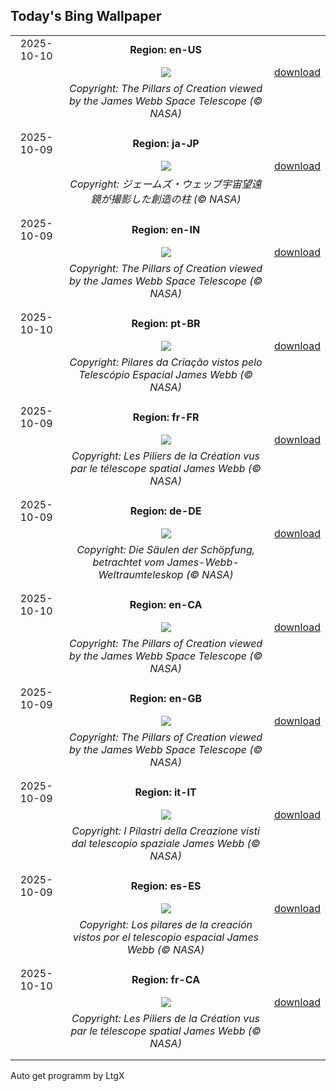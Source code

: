 ## Today's Bing Wallpaper
|      |      |      |
| :----: | :----: | :----: |
|2025-10-10|**Region: en-US**||
||![](https://www.bing.com/th?id=OHR.WebbPillars_EN-US0251661895_UHD.jpg&pid=hp&w=1152&h=648&rs=1&c=4)| [download](https://www.bing.com/th?id=OHR.WebbPillars_EN-US0251661895_UHD.jpg)|
||*Copyright: The Pillars of Creation viewed by the James Webb Space Telescope (© NASA)*
||
|||
|2025-10-09|**Region: ja-JP**||
||![](https://www.bing.com/th?id=OHR.WebbPillars_JA-JP7847589500_UHD.jpg&pid=hp&w=1152&h=648&rs=1&c=4)| [download](https://www.bing.com/th?id=OHR.WebbPillars_JA-JP7847589500_UHD.jpg)|
||*Copyright: ジェームズ・ウェッブ宇宙望遠鏡が撮影した創造の柱 (© NASA)*
||
|||
|2025-10-09|**Region: en-IN**||
||![](https://www.bing.com/th?id=OHR.WebbPillars_EN-IN0244722774_UHD.jpg&pid=hp&w=1152&h=648&rs=1&c=4)| [download](https://www.bing.com/th?id=OHR.WebbPillars_EN-IN0244722774_UHD.jpg)|
||*Copyright: The Pillars of Creation viewed by the James Webb Space Telescope (© NASA)*
||
|||
|2025-10-10|**Region: pt-BR**||
||![](https://www.bing.com/th?id=OHR.WebbPillars_PT-BR6044828934_UHD.jpg&pid=hp&w=1152&h=648&rs=1&c=4)| [download](https://www.bing.com/th?id=OHR.WebbPillars_PT-BR6044828934_UHD.jpg)|
||*Copyright: Pilares da Criação vistos pelo Telescópio Espacial James Webb (© NASA)*
||
|||
|2025-10-09|**Region: fr-FR**||
||![](https://www.bing.com/th?id=OHR.WebbPillars_FR-FR1852034040_UHD.jpg&pid=hp&w=1152&h=648&rs=1&c=4)| [download](https://www.bing.com/th?id=OHR.WebbPillars_FR-FR1852034040_UHD.jpg)|
||*Copyright: Les Piliers de la Création vus par le télescope spatial James Webb (© NASA)*
||
|||
|2025-10-09|**Region: de-DE**||
||![](https://www.bing.com/th?id=OHR.WebbPillars_DE-DE3382075540_UHD.jpg&pid=hp&w=1152&h=648&rs=1&c=4)| [download](https://www.bing.com/th?id=OHR.WebbPillars_DE-DE3382075540_UHD.jpg)|
||*Copyright: Die Säulen der Schöpfung, betrachtet vom James-Webb-Weltraumteleskop (© NASA)*
||
|||
|2025-10-10|**Region: en-CA**||
||![](https://www.bing.com/th?id=OHR.WebbPillars_EN-CA8021988309_UHD.jpg&pid=hp&w=1152&h=648&rs=1&c=4)| [download](https://www.bing.com/th?id=OHR.WebbPillars_EN-CA8021988309_UHD.jpg)|
||*Copyright: The Pillars of Creation viewed by the James Webb Space Telescope (© NASA)*
||
|||
|2025-10-09|**Region: en-GB**||
||![](https://www.bing.com/th?id=OHR.WebbPillars_EN-GB5169547738_UHD.jpg&pid=hp&w=1152&h=648&rs=1&c=4)| [download](https://www.bing.com/th?id=OHR.WebbPillars_EN-GB5169547738_UHD.jpg)|
||*Copyright: The Pillars of Creation viewed by the James Webb Space Telescope (© NASA)*
||
|||
|2025-10-09|**Region: it-IT**||
||![](https://www.bing.com/th?id=OHR.WebbPillars_IT-IT0673029544_UHD.jpg&pid=hp&w=1152&h=648&rs=1&c=4)| [download](https://www.bing.com/th?id=OHR.WebbPillars_IT-IT0673029544_UHD.jpg)|
||*Copyright: I Pilastri della Creazione visti dal telescopio spaziale James Webb (© NASA)*
||
|||
|2025-10-09|**Region: es-ES**||
||![](https://www.bing.com/th?id=OHR.WebbPillars_ES-ES0926278571_UHD.jpg&pid=hp&w=1152&h=648&rs=1&c=4)| [download](https://www.bing.com/th?id=OHR.WebbPillars_ES-ES0926278571_UHD.jpg)|
||*Copyright: Los pilares de la creación vistos por el telescopio espacial James Webb (© NASA)*
||
|||
|2025-10-10|**Region: fr-CA**||
||![](https://www.bing.com/th?id=OHR.WebbPillars_FR-CA5755457684_UHD.jpg&pid=hp&w=1152&h=648&rs=1&c=4)| [download](https://www.bing.com/th?id=OHR.WebbPillars_FR-CA5755457684_UHD.jpg)|
||*Copyright: Les Piliers de la Création vus par le télescope spatial James Webb (© NASA)*
||
|||

Auto get programm by LtgX
